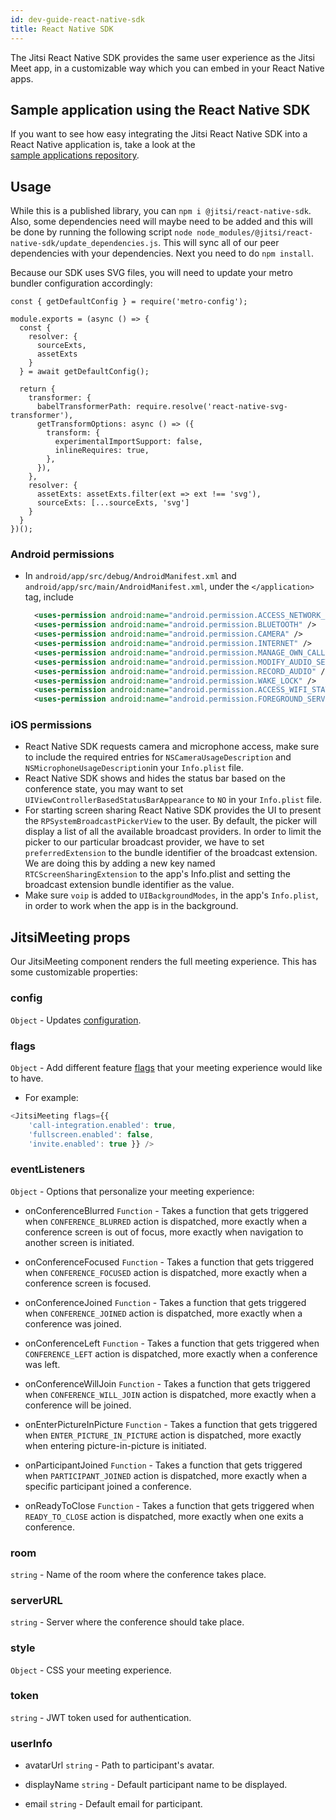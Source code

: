 ```yaml
---
id: dev-guide-react-native-sdk
title: React Native SDK
---
```


The Jitsi React Native SDK provides the same user experience as the Jitsi Meet app,
in a customizable way which you can embed in your React Native apps.

## Sample application using the React Native SDK

If you want to see how easy integrating the Jitsi React Native SDK into a React Native application is, take a look at the<br/>
[sample applications repository](https://github.com/jitsi/jitsi-meet-sdk-samples/react-native).

## Usage

While this is a published library, you can `npm i @jitsi/react-native-sdk`.<br/>
Also, some dependencies need will maybe need to be added and this will be done by running the following script `node node_modules/@jitsi/react-native-sdk/update_dependencies.js`.
This will sync all of our peer dependencies with your dependencies. Next you need to do `npm install`.

Because our SDK uses SVG files, you will need to update your metro bundler configuration accordingly:

```config title="metro.config"
const { getDefaultConfig } = require('metro-config');

module.exports = (async () => {
  const {
    resolver: {
      sourceExts,
      assetExts
    }
  } = await getDefaultConfig();

  return {
    transformer: {
      babelTransformerPath: require.resolve('react-native-svg-transformer'),
      getTransformOptions: async () => ({
        transform: {
          experimentalImportSupport: false,
          inlineRequires: true,
        },
      }),
    },
    resolver: {
      assetExts: assetExts.filter(ext => ext !== 'svg'),
      sourceExts: [...sourceExts, 'svg']
    }
  }
})();
```


### Android permissions

- In `android/app/src/debug/AndroidManifest.xml` and `android/app/src/main/AndroidManifest.xml`, under the `</application>` tag, include
  ```xml
    <uses-permission android:name="android.permission.ACCESS_NETWORK_STATE" />
    <uses-permission android:name="android.permission.BLUETOOTH" />
    <uses-permission android:name="android.permission.CAMERA" />
    <uses-permission android:name="android.permission.INTERNET" />
    <uses-permission android:name="android.permission.MANAGE_OWN_CALLS" />
    <uses-permission android:name="android.permission.MODIFY_AUDIO_SETTINGS" />
    <uses-permission android:name="android.permission.RECORD_AUDIO" />
    <uses-permission android:name="android.permission.WAKE_LOCK" />
    <uses-permission android:name="android.permission.ACCESS_WIFI_STATE" />
    <uses-permission android:name="android.permission.FOREGROUND_SERVICE" />
  ```

### iOS permissions

- React Native SDK requests camera and microphone access, make sure to include the required entries for `NSCameraUsageDescription` and `NSMicrophoneUsageDescription`in your `Info.plist` file.
- React Native SDK shows and hides the status bar based on the conference state,
  you may want to set `UIViewControllerBasedStatusBarAppearance` to `NO` in your
  `Info.plist` file.
- For starting screen sharing React Native SDK provides the UI to present the `RPSystemBroadcastPickerView` to the user. By default, the picker will display a list of all the available broadcast providers. In order to limit the picker to our particular broadcast provider, we have to set `preferredExtension` to the bundle identifier of the broadcast extension. We are doing this by adding a new key named `RTCScreenSharingExtension` to the app's Info.plist and setting the broadcast extension bundle identifier as the value.
- Make sure `voip` is added to `UIBackgroundModes`, in the app's `Info.plist`, in order to work when the app is in the background.

## JitsiMeeting props

Our JitsiMeeting component renders the full meeting experience. This has some customizable properties:


### config
`Object` - Updates [configuration](https://github.com/jitsi/jitsi-meet/blob/master/config.js).


### flags
`Object` - Add different feature [flags](https://github.com/jitsi/jitsi-meet/blob/master/react/features/base/flags/constants.ts)
that your meeting experience would like to have. 
- For example: 
```javascript
<JitsiMeeting flags={{
    'call-integration.enabled': true, 
    'fullscreen.enabled': false, 
    'invite.enabled': true }} />
```


### eventListeners
`Object` - Options that personalize your meeting experience:

 - onConferenceBlurred
`Function` - Takes a function that gets triggered when ```CONFERENCE_BLURRED``` action is dispatched, more exactly when a conference screen is out of focus, more exactly when navigation to another screen is initiated. 

 - onConferenceFocused
`Function` - Takes a function that gets triggered when ```CONFERENCE_FOCUSED``` action is dispatched, more exactly when a conference screen is focused.

 - onConferenceJoined
`Function` - Takes a function that gets triggered when ```CONFERENCE_JOINED``` action is dispatched, more exactly when a conference was joined.

 - onConferenceLeft
   `Function` - Takes a function that gets triggered when ```CONFERENCE_LEFT``` action is dispatched, more exactly when a conference was left.

 - onConferenceWillJoin
`Function` - Takes a function that gets triggered when ```CONFERENCE_WILL_JOIN``` action is dispatched, more exactly when a conference will be joined.

 - onEnterPictureInPicture
   `Function` - Takes a function that gets triggered when ```ENTER_PICTURE_IN_PICTURE``` action is dispatched, more exactly when entering picture-in-picture is initiated.

 - onParticipantJoined
`Function` - Takes a function that gets triggered when ```PARTICIPANT_JOINED``` action is dispatched, more exactly when a specific participant joined a conference.

 - onReadyToClose
   `Function` - Takes a function that gets triggered when ```READY_TO_CLOSE``` action is dispatched, more exactly when one exits a conference.


### room
`string` - Name of the room where the conference takes place.

### serverURL
`string` - Server where the conference should take place.

### style
`Object` - CSS your meeting experience.

### token
`string` - JWT token used for authentication.

### userInfo

- avatarUrl
`string` - Path to participant's avatar.

- displayName
`string` - Default participant name to be displayed.

- email
`string` - Default email for participant.
